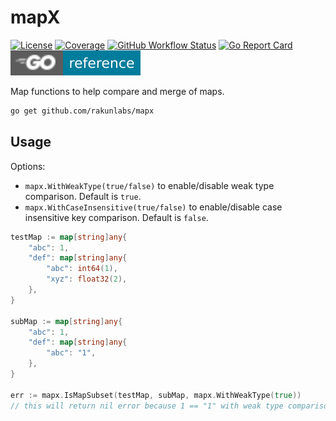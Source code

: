 # mapX

[![License](https://img.shields.io/github/license/rakunlabs/mapx?color=red&style=flat-square)](https://raw.githubusercontent.com/rakunlabs/mapx/main/LICENSE)
[![Coverage](https://img.shields.io/sonar/coverage/rakunlabs_mapx?logo=sonarcloud&server=https%3A%2F%2Fsonarcloud.io&style=flat-square)](https://sonarcloud.io/summary/overall?id=rakunlabs_mapx)
[![GitHub Workflow Status](https://img.shields.io/github/actions/workflow/status/rakunlabs/mapx/test.yml?branch=main&logo=github&style=flat-square&label=ci)](https://github.com/rakunlabs/mapx/actions)
[![Go Report Card](https://goreportcard.com/badge/github.com/rakunlabs/mapx?style=flat-square)](https://goreportcard.com/report/github.com/rakunlabs/mapx)
[![Go PKG](https://raw.githubusercontent.com/rakunlabs/.github/main/assets/badges/gopkg.svg)](https://pkg.go.dev/github.com/rakunlabs/mapx)

Map functions to help compare and merge of maps.

```sh
go get github.com/rakunlabs/mapx
```

## Usage

Options:
- `mapx.WithWeakType(true/false)` to enable/disable weak type comparison. Default is `true`.
- `mapx.WithCaseInsensitive(true/false)` to enable/disable case insensitive key comparison. Default is `false`.

```go
testMap := map[string]any{
    "abc": 1,
    "def": map[string]any{
        "abc": int64(1),
        "xyz": float32(2),
    },
}

subMap := map[string]any{
    "abc": 1,
    "def": map[string]any{
        "abc": "1",
    },
}

err := mapx.IsMapSubset(testMap, subMap, mapx.WithWeakType(true))
// this will return nil error because 1 == "1" with weak type comparison
```
